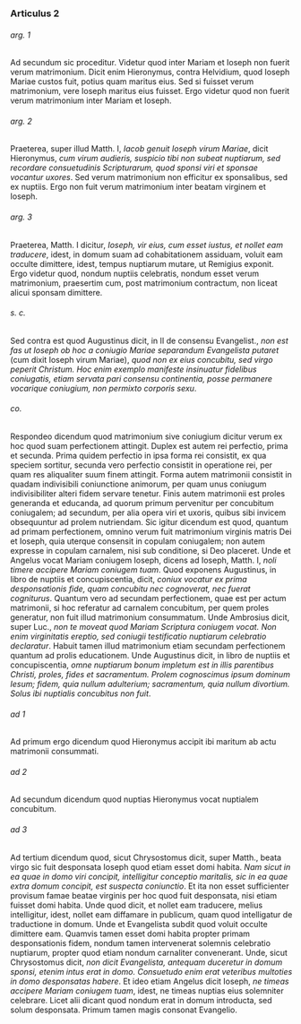 ### Articulus 2

###### arg. 1
Ad secundum sic proceditur. Videtur quod inter Mariam et Ioseph non fuerit verum matrimonium. Dicit enim Hieronymus, contra Helvidium, quod Ioseph Mariae custos fuit, potius quam maritus eius. Sed si fuisset verum matrimonium, vere Ioseph maritus eius fuisset. Ergo videtur quod non fuerit verum matrimonium inter Mariam et Ioseph.

###### arg. 2
Praeterea, super illud Matth. I, *Iacob genuit Ioseph virum Mariae*, dicit Hieronymus, *cum virum audieris, suspicio tibi non subeat nuptiarum, sed recordare consuetudinis Scripturarum, quod sponsi viri et sponsae vocantur uxores*. Sed verum matrimonium non efficitur ex sponsalibus, sed ex nuptiis. Ergo non fuit verum matrimonium inter beatam virginem et Ioseph.

###### arg. 3
Praeterea, Matth. I dicitur, *Ioseph, vir eius, cum esset iustus, et nollet eam traducere*, idest, in domum suam ad cohabitationem assiduam, voluit eam occulte dimittere, idest, tempus nuptiarum mutare, ut Remigius exponit. Ergo videtur quod, nondum nuptiis celebratis, nondum esset verum matrimonium, praesertim cum, post matrimonium contractum, non liceat alicui sponsam dimittere.

###### s. c.
Sed contra est quod Augustinus dicit, in II de consensu Evangelist., *non est fas ut Ioseph ob hoc a coniugio Mariae separandum Evangelista putaret* (cum dixit Ioseph virum Mariae), *quod non ex eius concubitu, sed virgo peperit Christum. Hoc enim exemplo manifeste insinuatur fidelibus coniugatis, etiam servata pari consensu continentia, posse permanere vocarique coniugium, non permixto corporis sexu*.

###### co.
Respondeo dicendum quod matrimonium sive coniugium dicitur verum ex hoc quod suam perfectionem attingit. Duplex est autem rei perfectio, prima et secunda. Prima quidem perfectio in ipsa forma rei consistit, ex qua speciem sortitur, secunda vero perfectio consistit in operatione rei, per quam res aliqualiter suum finem attingit. Forma autem matrimonii consistit in quadam indivisibili coniunctione animorum, per quam unus coniugum indivisibiliter alteri fidem servare tenetur. Finis autem matrimonii est proles generanda et educanda, ad quorum primum pervenitur per concubitum coniugalem; ad secundum, per alia opera viri et uxoris, quibus sibi invicem obsequuntur ad prolem nutriendam. Sic igitur dicendum est quod, quantum ad primam perfectionem, omnino verum fuit matrimonium virginis matris Dei et Ioseph, quia uterque consensit in copulam coniugalem; non autem expresse in copulam carnalem, nisi sub conditione, si Deo placeret. Unde et Angelus vocat Mariam coniugem Ioseph, dicens ad Ioseph, Matth. I, *noli timere accipere Mariam coniugem tuam*. Quod exponens Augustinus, in libro de nuptiis et concupiscentia, dicit, *coniux vocatur ex prima desponsationis fide, quam concubitu nec cognoverat, nec fuerat cogniturus*. Quantum vero ad secundam perfectionem, quae est per actum matrimonii, si hoc referatur ad carnalem concubitum, per quem proles generatur, non fuit illud matrimonium consummatum. Unde Ambrosius dicit, super Luc., *non te moveat quod Mariam Scriptura coniugem vocat. Non enim virginitatis ereptio, sed coniugii testificatio nuptiarum celebratio declaratur*. Habuit tamen illud matrimonium etiam secundam perfectionem quantum ad prolis educationem. Unde Augustinus dicit, in libro de nuptiis et concupiscentia, *omne nuptiarum bonum impletum est in illis parentibus Christi, proles, fides et sacramentum. Prolem cognoscimus ipsum dominum Iesum; fidem, quia nullum adulterium; sacramentum, quia nullum divortium. Solus ibi nuptialis concubitus non fuit*.

###### ad 1
Ad primum ergo dicendum quod Hieronymus accipit ibi maritum ab actu matrimonii consummati.

###### ad 2
Ad secundum dicendum quod nuptias Hieronymus vocat nuptialem concubitum.

###### ad 3
Ad tertium dicendum quod, sicut Chrysostomus dicit, super Matth., beata virgo sic fuit desponsata Ioseph quod etiam esset domi habita. *Nam sicut in ea quae in domo viri concipit, intelligitur conceptio maritalis, sic in ea quae extra domum concipit, est suspecta coniunctio*. Et ita non esset sufficienter provisum famae beatae virginis per hoc quod fuit desponsata, nisi etiam fuisset domi habita. Unde quod dicit, et nollet eam traducere, melius intelligitur, idest, nollet eam diffamare in publicum, quam quod intelligatur de traductione in domum. Unde et Evangelista subdit quod voluit occulte dimittere eam. Quamvis tamen esset domi habita propter primam desponsationis fidem, nondum tamen intervenerat solemnis celebratio nuptiarum, propter quod etiam nondum carnaliter convenerant. Unde, sicut Chrysostomus dicit, *non dicit Evangelista, antequam duceretur in domum sponsi, etenim intus erat in domo. Consuetudo enim erat veteribus multoties in domo desponsatas habere*. Et ideo etiam Angelus dicit Ioseph, *ne timeas accipere Mariam coniugem tuam*, idest, ne timeas nuptias eius solemniter celebrare. Licet alii dicant quod nondum erat in domum introducta, sed solum desponsata. Primum tamen magis consonat Evangelio.

